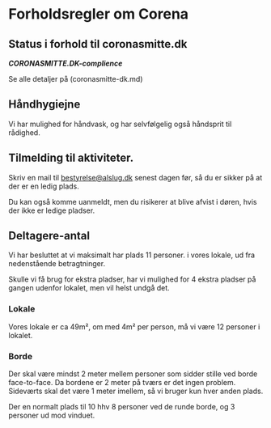 # Forholdsregler om Corena

## Status i forhold til coronasmitte.dk
*****CORONASMITTE.DK-complience*****

Se alle detaljer på (coronasmitte-dk.md)

## Håndhygiejne
Vi har mulighed for håndvask, og har selvfølgelig også håndsprit til rådighed.

## Tilmelding til aktiviteter.
Skriv en mail til bestyrelse@alslug.dk senest dagen før, så du er sikker på at der er en ledig plads.

Du kan også komme uanmeldt, men du risikerer at blive afvist i døren, hvis der ikke er ledige pladser.

## Deltagere-antal
Vi har besluttet at vi maksimalt har plads 11 personer. i vores lokale, ud fra nedenstående betragtninger.

Skulle vi få brug for ekstra pladser, har vi mulighed for 4 ekstra pladser på gangen udenfor lokalet, men vil helst undgå det.

### Lokale
Vores lokale er ca 49m², om med 4m² per person, må vi være 12 personer i lokalet.

### Borde
Der skal være mindst 2 meter mellem personer som sidder stille ved borde face-to-face. Da bordene er 2 meter på tværs er det ingen problem. Sideværts skal det være 1 meter imellem, så vi bruger kun hver anden plads.

Der en normalt plads til 10 hhv 8  personer ved de runde borde, og 3 personer ud mod vinduet.
